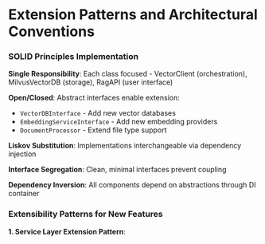 # Extension Patterns and Architectural Conventions

### SOLID Principles Implementation

**Single Responsibility**: Each class focused - VectorClient (orchestration), MilvusVectorDB (storage), RagAPI (user interface)

**Open/Closed**: Abstract interfaces enable extension:
- `VectorDBInterface` - Add new vector databases
- `EmbeddingServiceInterface` - Add new embedding providers  
- `DocumentProcessor` - Extend file type support

**Liskov Substitution**: Implementations interchangeable via dependency injection

**Interface Segregation**: Clean, minimal interfaces prevent coupling

**Dependency Inversion**: All components depend on abstractions through DI container

### Extensibility Patterns for New Features

**1. Service Layer Extension Pattern**:
```python